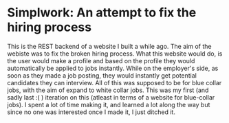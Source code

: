 # Simplwork: An attempt to fix the hiring process

This is the REST backend of a website I built a while ago. The aim of the webiste was to fix the broken hiring process. 
What this website would do, is the user would make a profile and based on the profile they would automatically be applied to jobs instantly.
While on the employer's side, as soon as they made a job posting, they would instantly get potential candidates they can interview.
All of this was supposed to be for blue collar jobs, with the aim of expand to white collar jobs.
This was my first (and sadly last :( ) iteration on this (atleast in terms of a website for blue-collar jobs). I spent a lot of time making it, and learned a lot along the way but since no one was interested once I made it,  I just ditched it.
